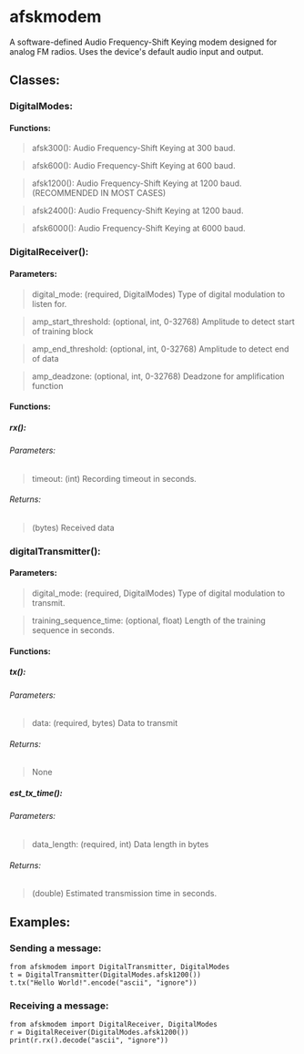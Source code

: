 # afskmodem
A software-defined Audio Frequency-Shift Keying modem designed for analog FM radios. Uses the device's default audio input and output.
## Classes:
### DigitalModes:
#### Functions:
> afsk300(): Audio Frequency-Shift Keying at 300 baud.

> afsk600(): Audio Frequency-Shift Keying at 600 baud.

> afsk1200(): Audio Frequency-Shift Keying at 1200 baud. (RECOMMENDED IN MOST CASES)

> afsk2400(): Audio Frequency-Shift Keying at 1200 baud.

> afsk6000(): Audio Frequency-Shift Keying at 6000 baud.

### DigitalReceiver():
#### Parameters:
> digital_mode: (required, DigitalModes) Type of digital modulation to listen for.

> amp_start_threshold: (optional, int, 0-32768) Amplitude to detect start of training block

> amp_end_threshold: (optional, int, 0-32768) Amplitude to detect end of data

> amp_deadzone: (optional, int, 0-32768) Deadzone for amplification function

#### Functions:
##### rx():
###### Parameters:
> timeout: (int) Recording timeout in seconds.

###### Returns:
> (bytes) Received data

### digitalTransmitter():
#### Parameters:
> digital_mode: (required, DigitalModes) Type of digital modulation to transmit.

> training_sequence_time: (optional, float) Length of the training sequence in seconds.

#### Functions:
##### tx():
###### Parameters:
> data: (required, bytes) Data to transmit
###### Returns:
> None

##### est_tx_time():
###### Parameters:
> data_length: (required, int) Data length in bytes

###### Returns:
> (double) Estimated transmission time in seconds.

## Examples:
### Sending a message:
```
from afskmodem import DigitalTransmitter, DigitalModes
t = DigitalTransmitter(DigitalModes.afsk1200())
t.tx("Hello World!".encode("ascii", "ignore"))
```
### Receiving a message:
```
from afskmodem import DigitalReceiver, DigitalModes
r = DigitalReceiver(DigitalModes.afsk1200())
print(r.rx().decode("ascii", "ignore"))
```

